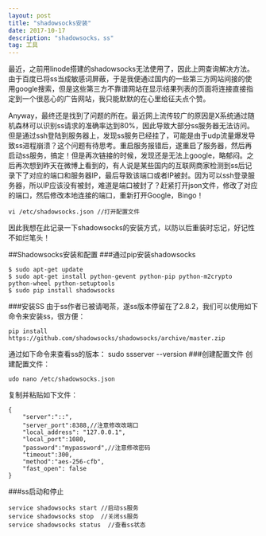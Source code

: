 ```yaml
---
layout: post
title: "shadowsocks安装"
date: 2017-10-17 
description: "shadowsocks，ss"
tag: 工具 
---
```


最近，之前用linode搭建的shadowsocks无法使用了，因此上网查询解决方法。由于百度已将ss当成敏感词屏蔽，于是我便通过国内的一些第三方网站间接的使用google搜索，但是这些第三方不靠谱网站在显示结果列表的页面将连接直接指定到一个很恶心的广告网站，我只能默默的在心里给征夫点个赞。

Anyway，最终还是找到了问题的所在。最近网上流传较广的原因是X系统通过随机森林可以识别ss请求的准确率达到80%，因此导致大部分ss服务器无法访问。但是通过ssh登陆到服务器上，发现ss服务已经挂了，可能是由于udp流量爆发导致ss进程崩溃？这个问题有待思考。重启服务报错后，遂重启了服务器，然后再启动ss服务，搞定！但是再次链接的时候，发现还是无法上google，略郁闷。之后再次想到昨天在微博上看到的，有人说是某些国内的互联网商家检测到ss后记录下了对应的端口和服务器IP，最后导致该端口或者IP被封。因为可以ssh登录服务器，所以IP应该没有被封，难道是端口被封了？赶紧打开json文件，修改了对应的端口，然后修改本地连接的端口，重新打开Google，Bingo！

	vi /etc/shadowsocks.json //打开配置文件

因此我想在此记录一下shadowsocks的安装方式，以防以后重装时忘记，好记性不如烂笔头！

##Shadowsocks安装和配置
###通过pip安装shadowsocks

	$ sudo apt-get update
	$ sudo apt-get install python-gevent python-pip python-m2crypto python-wheel python-setuptools
	$ sudo pip install shadowsocks
###安装SS
由于ss作者已被请喝茶，遂ss版本停留在了2.8.2，我们可以使用如下命令来安装ss，很方便：

	pip install https://github.com/shadowsocks/shadowsocks/archive/master.zip
通过如下命令来查看ss的版本：
	sudo ssserver --version
###创建配置文件
创建配置文件：

	udo nano /etc/shadowsocks.json
复制并粘贴如下文件：

	{
   		"server":"::",
    	"server_port":8388,//注意修改改端口
    	"local_address": "127.0.0.1",
    	"local_port":1080,
    	"password":"mypassword",//注意修改密码
    	"timeout":300,
    	"method":"aes-256-cfb",
    	"fast_open": false
	}

###ss启动和停止

	service shadowsocks start //启动ss服务
	service shadowsocks stop  //关闭ss服务
	service shadowsocks status  //查看ss状态